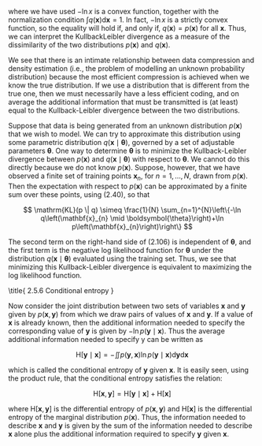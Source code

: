 where we have used $-\ln x$ is a convex function, together with the normalization condition $\int q(\mathbf{x}) \mathrm{d} \mathbf{x}=1$. In fact, $-\ln x$ is a strictly convex function, so the equality will hold if, and only if, $q(\mathbf{x})=p(\mathbf{x})$ for all $\mathbf{x}$. Thus, we can interpret the KullbackLeibler divergence as a measure of the dissimilarity of the two distributions $p(\mathbf{x})$ and $q(\mathbf{x})$.

We see that there is an intimate relationship between data compression and density estimation (i.e., the problem of modelling an unknown probability distribution) because the most efficient compression is achieved when we know the true distribution. If we use a distribution that is different from the true one, then we must necessarily have a less efficient coding, and on average the additional information that must be transmitted is (at least) equal to the Kullback-Leibler divergence between the two distributions.

Suppose that data is being generated from an unknown distribution $p(\mathbf{x})$ that we wish to model. We can try to approximate this distribution using some parametric distribution $q(\mathbf{x} \mid \boldsymbol{\theta})$, governed by a set of adjustable parameters $\boldsymbol{\theta}$. One way to determine $\boldsymbol{\theta}$ is to minimize the Kullback-Leibler divergence between $p(\mathbf{x})$ and $q(\mathbf{x} \mid \boldsymbol{\theta})$ with respect to $\boldsymbol{\theta}$. We cannot do this directly because we do not know $p(\mathbf{x})$. Suppose, however, that we have observed a finite set of training points $\mathbf{x}_{n}$, for $n=1, \ldots, N$, drawn from $p(\mathbf{x})$. Then the expectation with respect to $p(\mathbf{x})$ can be approximated by a finite sum over these points, using (2.40), so that

$$
\mathrm{KL}(p \| q) \simeq \frac{1}{N} \sum_{n=1}^{N}\left\{-\ln q\left(\mathbf{x}_{n} \mid \boldsymbol{\theta}\right)+\ln p\left(\mathbf{x}_{n}\right)\right\}
$$

The second term on the right-hand side of (2.106) is independent of $\boldsymbol{\theta}$, and the first term is the negative log likelihood function for $\boldsymbol{\theta}$ under the distribution $q(\mathbf{x} \mid \boldsymbol{\theta})$ evaluated using the training set. Thus, we see that minimizing this Kullback-Leibler divergence is equivalent to maximizing the log likelihood function.

\title{
2.5.6 Conditional entropy
}

Now consider the joint distribution between two sets of variables $\mathbf{x}$ and $\mathbf{y}$ given by $p(\mathbf{x}, \mathbf{y})$ from which we draw pairs of values of $\mathbf{x}$ and $\mathbf{y}$. If a value of $\mathbf{x}$ is already known, then the additional information needed to specify the corresponding value of $\mathbf{y}$ is given by $-\ln p(\mathbf{y} \mid \mathbf{x})$. Thus the average additional information needed to specify y can be written as

$$
\mathrm{H}[\mathbf{y} \mid \mathbf{x}]=-\iint p(\mathbf{y}, \mathbf{x}) \ln p(\mathbf{y} \mid \mathbf{x}) \mathrm{d} \mathbf{y} \mathrm{d} \mathbf{x}
$$

which is called the conditional entropy of $\mathbf{y}$ given $\mathbf{x}$. It is easily seen, using the product rule, that the conditional entropy satisfies the relation:

$$
\mathrm{H}[\mathbf{x}, \mathbf{y}]=\mathrm{H}[\mathbf{y} \mid \mathbf{x}]+\mathrm{H}[\mathbf{x}]
$$

where $\mathrm{H}[\mathbf{x}, \mathbf{y}]$ is the differential entropy of $p(\mathbf{x}, \mathbf{y})$ and $\mathrm{H}[\mathbf{x}]$ is the differential entropy of the marginal distribution $p(\mathbf{x})$. Thus, the information needed to describe $\mathbf{x}$ and $\mathbf{y}$ is given by the sum of the information needed to describe $\mathbf{x}$ alone plus the additional information required to specify $\mathbf{y}$ given $\mathbf{x}$.